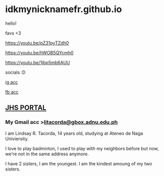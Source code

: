 # idkmynicknamefr.github.io
hello!

favs <3

https://youtu.be/pZ31pyTZdh0

https://youtu.be/hWOB5QYcmh0

https://youtu.be/1jbp5mb6AUU

socials :D

[ig acc](https://www.instagram.com/lindsaytacordaa/?hl=en)

[fb acc](https://www.facebook.com/profile.php?id=100017333942990)

## [JHS PORTAL](https://jhsportal.adnu.edu.ph/)
### My Gmail acc >litacorda@gbox.adnu.edu.ph


I am Lindsay R. Tacorda, 14 years old, studying at Ateneo de Naga Univiersity.

I love to play badminton, I used to play with my neighbors before but now, we're not in the same address anymore.

I have 2 sisters, I am the youngest. I am the kindest amoung of my two sisters. 
